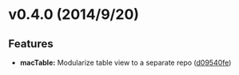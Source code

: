 # v0.4.0 (2014/9/20)
## Features
- **macTable:** Modularize table view to a separate repo
  ([d09540fe](https://github.com/angular-macgyver/macgyver-table/commit/d09540fe2453549b65e45f0019ea5061a40ceac1))
